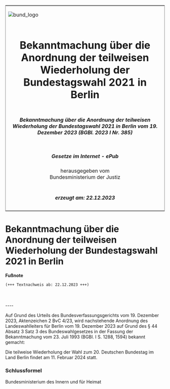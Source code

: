 <span id="DECKBLATT.html"></span>

<table border="0" frame="border" width="100%">

<tr valign="top">

<td align="left">

![bund\_logo](BfJ_2021_Web_de_de.gif)

</td>

<td align="right">

 

</td>

</tr>

<tr align="center" valign="middle">

<td colspan="2">

# Bekanntmachung über die Anordnung der teilweisen Wiederholung der Bundestagswahl 2021 in Berlin

</td>

</tr>

<tr align="center" valign="middle">

<td colspan="2">

##### Bekanntmachung über die Anordnung der teilweisen Wiederholung der Bundestagswahl 2021 in Berlin vom 19. Dezember 2023 (BGBl. 2023 I Nr. 385)

</td>

</tr>

<tr align="center" valign="middle">

<td colspan="2">

  
  

##### Gesetze im Internet - ePub  
  
herausgegeben vom  
Bundesministerium der Justiz

</td>

</tr>

<tr align="center" valign="bottom">

<td colspan="2">

  
  

##### erzeugt am: 22.12.2023

</td>

</tr>

</table>

<span id="BJNR1810A0023.html"></span>

# Bekanntmachung über die Anordnung der teilweisen Wiederholung der Bundestagswahl 2021 in Berlin

<div>

  
**Fußnote**

<div class="jnhtml">

<div>

<div class="jurAbsatz">

  

``` 
(+++ Textnachweis ab: 22.12.2023 +++)

 
```

</div>

</div>

</div>

</div>

<span id="BJNR1810A0023BJNE000100000.html"></span>

###   
\----

<div>

<div class="jnhtml">

<div>

<div class="jurAbsatz">

Auf Grund des Urteils des Bundesverfassungsgerichts vom 19. Dezember
2023, Aktenzeichen 2 BvC 4/23, wird nachstehende Anordnung des
Landeswahlleiters für Berlin vom 19. Dezember 2023 auf Grund des § 44
Absatz 3 Satz 3 des Bundeswahlgesetzes in der Fassung der Bekanntmachung
vom 23. Juli 1993 (BGBl. I S. 1288, 1594) bekannt gemacht:

</div>

<div class="jurAbsatz">

Die teilweise Wiederholung der Wahl zum 20. Deutschen Bundestag im Land
Berlin findet am 11. Februar 2024 statt.

</div>

</div>

</div>

</div>

<span id="BJNR1810A0023BJNE000200000.html"></span>

### Schlussformel  

<div>

<div class="jnhtml">

<div>

<div class="jurAbsatz">

<span class="SP">Bundesministerium des Innern und für Heimat</span>

</div>

</div>

</div>

</div>
